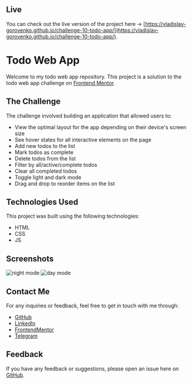 ## Live

You can check out the live version of the project here -> [https://vladislav-gorovenko.github.io/challenge-10-todo-app/](https://vladislav-gorovenko.github.io/challenge-10-todo-app/).

# Todo Web App

Welcome to my todo web app repository. This project is a solution to the todo web app challenge on [Frontend Mentor](https://www.frontendmentor.io).

## The Challenge

The challenge involved building an application that allowed users to:

* View the optimal layout for the app depending on their device's screen size
* See hover states for all interactive elements on the page
* Add new todos to the list
* Mark todos as complete
* Delete todos from the list
* Filter by all/active/complete todos
* Clear all completed todos
* Toggle light and dark mode
* Drag and drop to reorder items on the list

## Technologies Used

This project was built using the following technologies:

- HTML
- CSS
- JS

## Screenshots

![night mode](./screenshots/screenshot-1.png)
![day mode](./screenshots/screenshot-2.png)

## Contact Me

For any inquiries or feedback, feel free to get in touch with me through:

- [GitHub](https://github.com/vladislav-gorovenko)
- [LinkedIn](https://www.linkedin.com/in/vladislav-gorovenko-web/)
- [FrontendMentor](https://www.frontendmentor.io/profile/martinideniam/)
- [Telegram](https://t.me/vlad_webdev_iam)

## Feedback

If you have any feedback or suggestions, please open an issue here on [GitHub](https://github.com/vladislav-gorovenko/https://vladislav-gorovenko.github.io/challenge-10-todo-app/issues).

